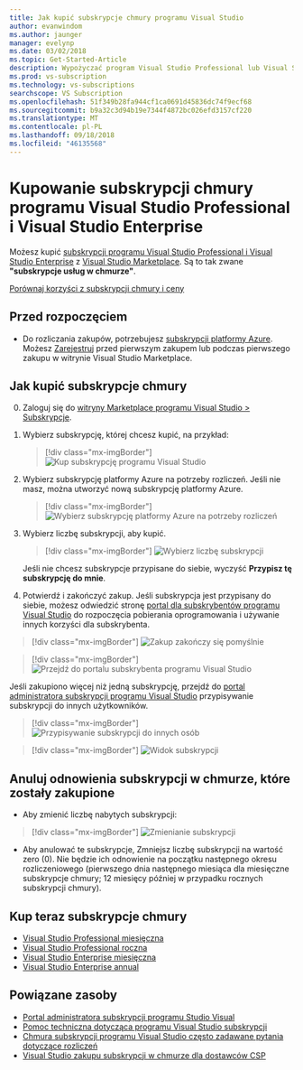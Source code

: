 ```yaml
---
title: Jak kupić subskrypcje chmury programu Visual Studio
author: evanwindom
ms.author: jaunger
manager: evelynp
ms.date: 03/02/2018
ms.topic: Get-Started-Article
description: Wypożyczać program Visual Studio Professional lub Visual Studio Enterprise na podstawie miesiąca na miesiąc lub roczna, nie długoterminowej umowy.
ms.prod: vs-subscription
ms.technology: vs-subscriptions
searchscope: VS Subscription
ms.openlocfilehash: 51f349b28fa944cf1ca0691d45836dc74f9ecf68
ms.sourcegitcommit: b9a32c3d94b19e7344f4872bc026efd3157cf220
ms.translationtype: MT
ms.contentlocale: pl-PL
ms.lasthandoff: 09/18/2018
ms.locfileid: "46135568"
---
```

# <a name="buy-visual-studio-professional-and-visual-studio-enterprise-cloud-subscriptions"></a>Kupowanie subskrypcji chmury programu Visual Studio Professional i Visual Studio Enterprise

Możesz kupić [subskrypcji programu Visual Studio Professional i Visual Studio Enterprise](https://visualstudio.microsoft.com/subscriptions/) z [Visual Studio Marketplace](https://marketplace.visualstudio.com). Są to tak zwane **"subskrypcje usług w chmurze"**.

[Porównaj korzyści z subskrypcji chmury i ceny](https://visualstudio.microsoft.com/vs/pricing/)

## <a name="before-you-start"></a>Przed rozpoczęciem

*   Do rozliczania zakupów, potrzebujesz [subskrypcji platformy Azure](https://azure.microsoft.com/pricing/purchase-options/). Możesz [Zarejestruj](https://portal.azure.com) przed pierwszym zakupem lub podczas pierwszego zakupu w witrynie Visual Studio Marketplace.

## <a name="how-to-buy-cloud-subscriptions"></a>Jak kupić subskrypcje chmury

0.  Zaloguj się do [witryny Marketplace programu Visual Studio > Subskrypcje](https://marketplace.visualstudio.com/subscriptions).

0.  Wybierz subskrypcję, której chcesz kupić, na przykład:
    > [!div class="mx-imgBorder"]
    > ![Kup subskrypcję programu Visual Studio](_img/buy-vs-subscriptions/buy-vs-sub-start.png)

0.  Wybierz subskrypcję platformy Azure na potrzeby rozliczeń. Jeśli nie masz, można utworzyć nową subskrypcję platformy Azure.
    > [!div class="mx-imgBorder"]
    > ![Wybierz subskrypcję platformy Azure na potrzeby rozliczeń](_img/buy-vs-subscriptions/buy-vs-sub-Azure-sub.png)

0.  Wybierz liczbę subskrypcji, aby kupić.
    > [!div class="mx-imgBorder"]
    > ![Wybierz liczbę subskrypcji](_img/buy-vs-subscriptions/buy-vs-sub-users.png)

    Jeśli nie chcesz subskrypcje przypisane do siebie, wyczyść **Przypisz tę subskrypcję do mnie**.

0.  Potwierdź i zakończyć zakup. Jeśli subskrypcja jest przypisany do siebie, możesz odwiedzić stronę [portal dla subskrybentów programu Visual Studio](https://my.visualstudio.com) do rozpoczęcia pobierania oprogramowania i używanie innych korzyści dla subskrybenta.

> [!div class="mx-imgBorder"]
> ![Zakup zakończy się pomyślnie](_img/buy-vs-subscriptions/buy-vs-sub-success.png)

> [!div class="mx-imgBorder"]
> ![Przejdź do portalu subskrybenta programu Visual Studio](_img/buy-vs-subscriptions/view-subscription-benefits-subscriptions-portal.png)

Jeśli zakupiono więcej niż jedną subskrypcję, przejdź do [portal administratora subskrypcji programu Visual Studio](https://manage.visualstudio.com) przypisywanie subskrypcji do innych użytkowników.

> [!div class="mx-imgBorder"]
> ![Przypisywanie subskrypcji do innych osób](_img/buy-vs-subscriptions/buy-vs-sub-success-many.png)

> [!div class="mx-imgBorder"]
> ![Widok subskrypcji](_img/buy-vs-subscriptions/assign-subscriptions.png)

## <a name="manage-subscriptions"></a>Anuluj odnowienia subskrypcji w chmurze, które zostały zakupione

*   Aby zmienić liczbę nabytych subskrypcji:

> [!div class="mx-imgBorder"]
> ![Zmienianie subskrypcji](_img/buy-vs-subscriptions/manage-subscriptions.png)

*   Aby anulować te subskrypcje, Zmniejsz liczbę subskrypcji na wartość zero (0). Nie będzie ich odnowienie na początku następnego okresu rozliczeniowego (pierwszego dnia następnego miesiąca dla miesięczne subskrypcje chmury; 12 miesięcy później w przypadku rocznych subskrypcji chmury).

## <a name="buy-cloud-subscriptions-now"></a>Kup teraz subskrypcje chmury

* [Visual Studio Professional miesięczna](https://marketplace.visualstudio.com/items?itemName=ms.vs-professional-monthly)
* [Visual Studio Professional roczna](https://marketplace.visualstudio.com/items?itemName=ms.vs-professional-annual)
* [Visual Studio Enterprise miesięczna](https://marketplace.visualstudio.com/items?itemName=ms.vs-enterprise-monthly)
* [Visual Studio Enterprise annual](https://marketplace.visualstudio.com/items?itemName=ms.vs-enterprise-annual)

## <a name="related-resources"></a>Powiązane zasoby

* [Portal administratora subskrypcji programu Studio Visual](https://manage.visualstudio.com/)
* [Pomoc techniczna dotycząca programu Visual Studio subskrypcji](https://visualstudio.microsoft.com/vs/support/)
* [Chmura subskrypcji programu Visual Studio często zadawane pytania dotyczące rozliczeń](vscloud-billing-faq.md)
* [Visual Studio zakupu subskrypcji w chmurze dla dostawców CSP](vscloud-csp.md)
